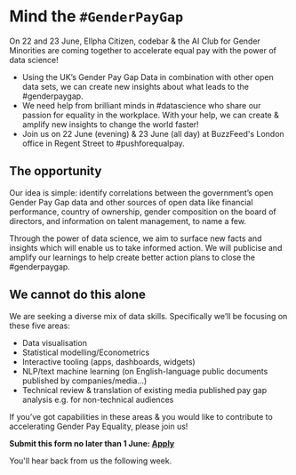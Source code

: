# Mind the `#GenderPayGap`

On 22 and 23 June, Ellpha Citizen, codebar & the AI Club for Gender Minorities are coming together to accelerate equal pay with the power of data science!

- Using the UK’s Gender Pay Gap Data in combination with other open data sets, we can create new insights about what leads to the #genderpaygap.
- We need help from brilliant minds in #datascience who share our passion for equality in the workplace. With your help, we can create & amplify new insights to change the world faster!
- Join us on 22 June (evening) & 23 June (all day) at BuzzFeed's London office in Regent Street to #pushforequalpay.

## The opportunity

Our idea is simple: identify correlations between the government’s open Gender Pay Gap data and other sources of open data like financial performance, country of ownership, gender composition on the board of directors, and information on talent management, to name a few.

Through the power of data science, we aim to surface new facts and insights which will enable us to take informed action. We will publicise and amplify our learnings to help create better action plans to close the #genderpaygap.

## We cannot do this alone

We are seeking a diverse mix of data skills. Specifically we’ll be focusing on these five areas:

- Data visualisation
- Statistical modelling/Econometrics
- Interactive tooling (apps, dashboards, widgets)
- NLP/text machine learning (on English-language public documents published by companies/media...)
- Technical review & translation of existing media published pay gap analysis e.g. for non-technical audiences

If you’ve got capabilities in these areas & you would like to contribute to accelerating Gender Pay Equality, please join us!

**Submit this form no later than 1 June: [Apply](https://goo.gl/forms/lZQ5Q5BLPgbjb9RR2)**

You'll hear back from us the following week.
